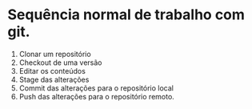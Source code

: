 # Sequência normal de trabalho com git.

1. Clonar um repositório
2. Checkout de uma versão
3. Editar os conteúdos
4. Stage das alterações
5. Commit das alterações para o repositório local
6. Push das alterações para o repositório remoto.